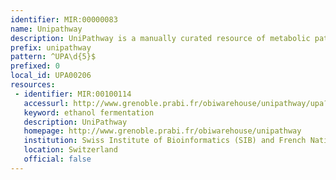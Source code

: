 ```yaml
---
identifier: MIR:00000083
name: Unipathway
description: UniPathway is a manually curated resource of metabolic pathways for the UniProtKB/Swiss-Prot knowledgebase. It provides a structured controlled vocabulary to describe the role of a protein in a metabolic pathway.
prefix: unipathway
pattern: ^UPA\d{5}$
prefixed: 0
local_id: UPA00206
resources:
 - identifier: MIR:00100114
   accessurl: http://www.grenoble.prabi.fr/obiwarehouse/unipathway/upa?upid=${lid}
   keyword: ethanol fermentation
   description: UniPathway
   homepage: http://www.grenoble.prabi.fr/obiwarehouse/unipathway
   institution: Swiss Institute of Bioinformatics (SIB) and French National Institute for Research in Computer Science and Control
   location: Switzerland
   official: false
---
```

